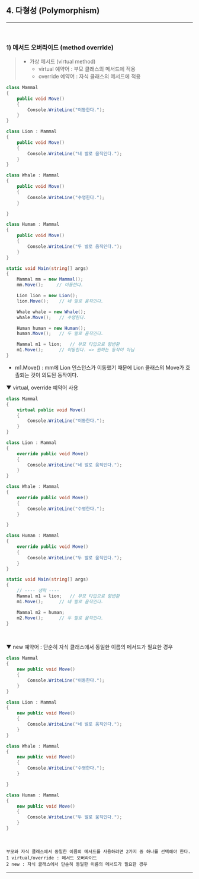 ## 4. 다형성 (Polymorphism)
****
<br> 

### 1) 메서드 오버라이드 (method override)
> - 가상 메서드 (virtual method)
>    - virtual 예약어 : 부모 클래스의 메서드에 적용
>    - override 예약어 : 자식 클래스의 메서드에 적용

```csharp
class Mammal
{
    public void Move()
    {
        Console.WriteLine("이동한다.");
    }
}

class Lion : Mammal
{
    public void Move()
    {
        Console.WriteLine("네 발로 움직인다.");
    }
}

class Whale : Mammal
{
    public void Move()
    {
        Console.WriteLine("수영한다.");
    }

}

class Human : Mammal
{
    public void Move()
    {
        Console.WriteLine("두 발로 움직인다.");
    }
}

static void Main(string[] args)
{
    Mammal mm = new Mammal();
    mm.Move();     // 이동한다.

    Lion lion = new Lion();
    lion.Move();    // 네 발로 움직인다.

    Whale whale = new Whale();
    whale.Move();   // 수영한다.

    Human human = new Human();
    human.Move();   // 두 발로 움직인다.

    Mammal m1 = lion;   // 부모 타입으로 형변환
    m1.Move();      // 이동한다. => 원하는 동작이 아님
}
```
- m1.Move() : mm에 Lion 인스턴스가 이동했기 때문에 Lion 클래스의 Move가 호촐되는 것이 의도된 동작이다.

▼ virtual, override 예약어 사용
```csharp
class Mammal
{
    virtual public void Move()
    {
        Console.WriteLine("이동한다.");
    }
}

class Lion : Mammal
{
    override public void Move()
    {
        Console.WriteLine("네 발로 움직인다.");
    }
}

class Whale : Mammal
{
    override public void Move()
    {
        Console.WriteLine("수영한다.");
    }

}

class Human : Mammal
{
    override public void Move()
    {
        Console.WriteLine("두 발로 움직인다.");
    }
}

static void Main(string[] args)
{
    // ---- 생략 ----
    Mammal m1 = lion;   // 부모 타입으로 형변환
    m1.Move();      // 네 발로 움직인다.

    Mammal m2 = human;
    m2.Move();      // 두 발로 움직인다.
}
```
<br>

▼ new 예약어 : 단순히 자식 클래스에서 동일한 이름의 메서드가 필요한 경우
```csharp
class Mammal
{
    new public void Move()
    {
        Console.WriteLine("이동한다.");
    }
}

class Lion : Mammal
{
    new public void Move()
    {
        Console.WriteLine("네 발로 움직인다.");
    }
}

class Whale : Mammal
{
    new public void Move()
    {
        Console.WriteLine("수영한다.");
    }

}

class Human : Mammal
{
    new public void Move()
    {
        Console.WriteLine("두 발로 움직인다.");
    }
}
```
<br>

```
부모와 자식 클래스에서 동일한 이름의 메서드를 사용하려면 2가지 중 하나를 선택해야 한다.
1 virtual/override : 메서드 오버라이드
2 new : 자식 클래스에서 단순히 동일한 이름의 메서드가 필요한 경우
```
****
<br>
